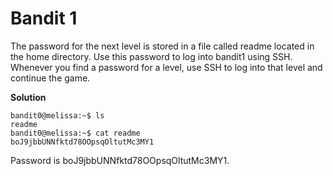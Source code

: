 # Bandit 1

The password for the next level is stored in a file called readme located in the home directory. Use this password to log into bandit1 using SSH. Whenever you find a password for a level, use SSH to log into that level and continue the game.

**Solution**

```
bandit0@melissa:~$ ls
readme
bandit0@melissa:~$ cat readme
boJ9jbbUNNfktd78OOpsqOltutMc3MY1
```

Password is boJ9jbbUNNfktd78OOpsqOltutMc3MY1.


 
